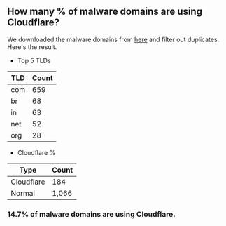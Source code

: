 ## How many % of malware domains are using Cloudflare?


We downloaded the malware domains from [here](https://urlhaus.abuse.ch) and filter out duplicates.
Here's the result.


[//]: # (start replacement)


- Top 5 TLDs

| TLD | Count |
| --- | --- |
| com | 659 |
| br | 68 |
| in | 63 |
| net | 52 |
| org | 28 |


- Cloudflare %

| Type | Count |
| --- | --- |
| Cloudflare | 184 |
| Normal | 1,066 |


### 14.7% of malware domains are using Cloudflare.